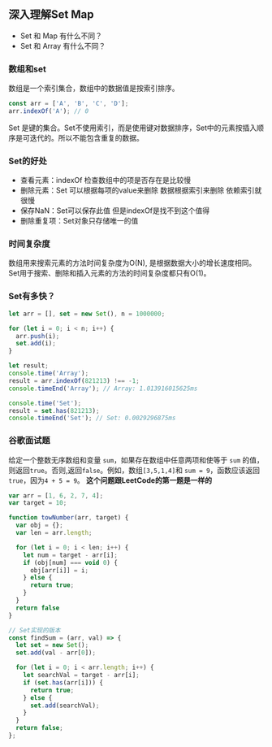 ## 深入理解Set Map

* Set 和 Map 有什么不同？
* Set 和 Array 有什么不同？



### 数组和set

数组是一个索引集合，数组中的数据值是按索引排序。

```javascript
const arr = ['A', 'B', 'C', 'D'];
arr.indexOf('A'); // 0
```

Set 是键的集合。Set不使用索引，而是使用键对数据排序，Set中的元素按插入顺序是可迭代的。所以不能包含重复的数据。


### Set的好处

* 查看元素：indexOf 检查数组中的项是否存在是比较慢
* 删除元素：Set 可以根据每项的value来删除 数据根据索引来删除 依赖索引就很慢
* 保存NaN：Set可以保存此值 但是indexOf是找不到这个值得
* 删除重复项：Set对象只存储唯一的值 



### 时间复杂度

数组用来搜索元素的方法时间复杂度为O(N), 是根据数据大小的增长速度相同。Set用于搜索、删除和插入元素的方法的时间复杂度都只有O(1)。



### Set有多快？

```javascript
let arr = [], set = new Set(), n = 1000000;

for (let i = 0; i < n; i++) {
  arr.push(i);
  set.add(i);
}

let result;
console.time('Array');
result = arr.indexOf(821213) !== -1;
console.timeEnd('Array'); // Array: 1.013916015625ms

console.time('Set');
result = set.has(821213);
console.timeEnd('Set'); // Set: 0.0029296875ms
```



### 谷歌面试题

给定一个整数无序数组和变量 `sum`，如果存在数组中任意两项和使等于 `sum` 的值，则返回`true`。否则,返回`false`。例如，数组`[3,5,1,4]`和 `sum = 9`，函数应该返回`true`，因为`4 + 5 = 9`。 **这个问题跟LeetCode的第一题是一样的**

```javascript
var arr = [1, 6, 2, 7, 4];
var target = 10;

function towNumber(arr, target) {
  var obj = {};
  var len = arr.length;

  for (let i = 0; i < len; i++) {
    let num = target - arr[i];
    if (obj[num] === void 0) {
      obj[arr[i]] = i;
    } else {
      return true;
    }
  }
  return false
}

// Set实现的版本
const findSum = (arr, val) => {
  let set = new Set();
  set.add(val - arr[0]);

  for (let i = 0; i < arr.length; i++) {
    let searchVal = target - arr[i];
    if (set.has(arr[i])) {
      return true;
    } else {
      set.add(searchVal);
    }
  }
  return false;
};
```



